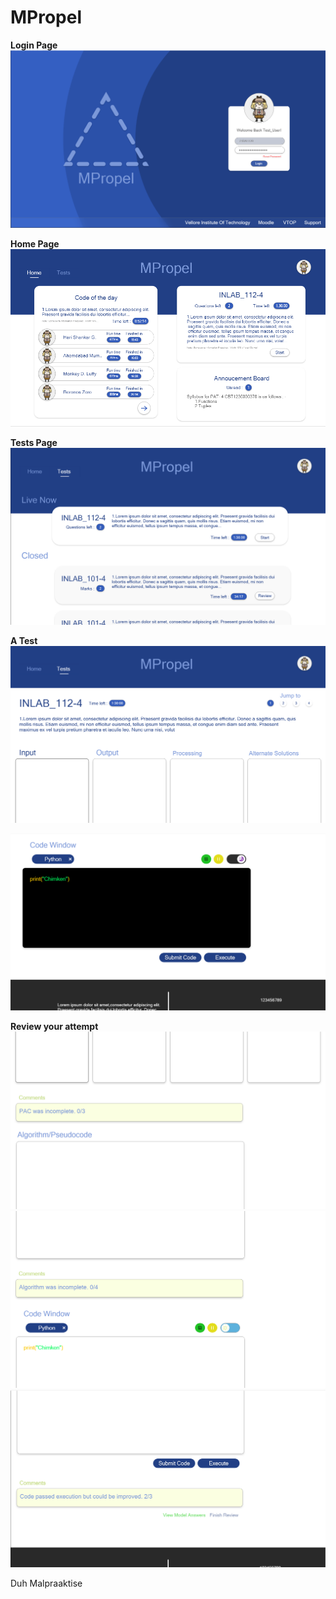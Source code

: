 # MPropel

**Login Page**
![plot](./Pictures/Login.png)

**Home Page**
![plot](./Pictures/home.png)

**Tests Page**
![plot](./Pictures/Tests.png)

**A Test**
![plot](./Pictures/Inlab.png)
<!-- ![plot](./Pictures/AlgoCode.png) -->
![plot](./Pictures/CodeDark.png)

**Review your attempt**
![plot](./Pictures/Review1.png)
![plot](./Pictures/Review2.png)
![plot](./Pictures/Review3.png)

Duh Malpraaktise
